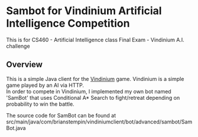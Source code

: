 # Sambot for Vindinium Artificial Intelligence Competition  
This is for CS460 - Artificial Intelligence class Final Exam - Vindinium A.I. challenge

## Overview

This is a simple Java client for the [Vindinium](http://vindinium.org) game.  Vindinium is a simple game played by an AI via HTTP.  
In order to compete in Vindinium, I implemented my own bot named 'SamBot' that uses Conditional A* Search to fight/retreat depending on probability to win the battle.

The source code for SamBot can be found at src/main/java/com/brianstempin/vindiniumclient/bot/advanced/sambot/SamBot.java
